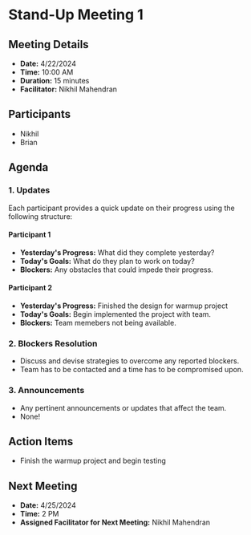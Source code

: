 # Stand-Up Meeting 1

## Meeting Details
- **Date:** 4/22/2024
- **Time:** 10:00 AM
- **Duration:** 15 minutes
- **Facilitator:** Nikhil Mahendran

## Participants
- Nikhil
- Brian

## Agenda

### 1. Updates
Each participant provides a quick update on their progress using the following structure:

#### Participant 1
- **Yesterday's Progress:** What did they complete yesterday?
- **Today's Goals:** What do they plan to work on today?
- **Blockers:** Any obstacles that could impede their progress.

#### Participant 2
- **Yesterday's Progress:** Finished the design for warmup project
- **Today's Goals:** Begin implemented the project with team.
- **Blockers:** Team memebers not being available.

### 2. Blockers Resolution
- Discuss and devise strategies to overcome any reported blockers.
- Team has to be contacted and a time has to be compromised upon.

### 3. Announcements
- Any pertinent announcements or updates that affect the team.
- None!



## Action Items
- Finish the warmup project and begin testing

## Next Meeting
- **Date:** 4/25/2024
- **Time:** 2 PM
- **Assigned Facilitator for Next Meeting:** Nikhil Mahendran
